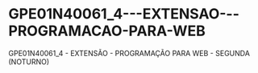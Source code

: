 # GPE01N40061_4---EXTENSAO---PROGRAMACAO-PARA-WEB
GPE01N40061_4 - EXTENSÃO - PROGRAMAÇÃO PARA WEB - SEGUNDA (NOTURNO)
